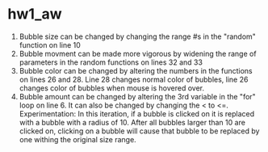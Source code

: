 # hw1_aw
1. Bubble size can be changed by changing the range #s in the "random" function on line 10
2. Bubble movment can be made more vigorous by widening the range of parameters in the random functions on lines 32 and 33
3. Bubble color can be changed by altering the numbers in the functions on lines 26 and 28. Line 28 changes normal color of bubbles, line 26 changes color of bubbles when mouse is hovered over.
4. Bubble amount can be changed by altering the 3rd variable in the "for" loop on line 6. It can also be changed by changing the < to <=.
Experimentation: In this iteration, if a bubble is clicked on it is replaced with a bubble with a radius of 10. After all bubbles larger than 10 are clicked on, clicking on a bubble will cause that bubble to be replaced by one withing the original size range.
